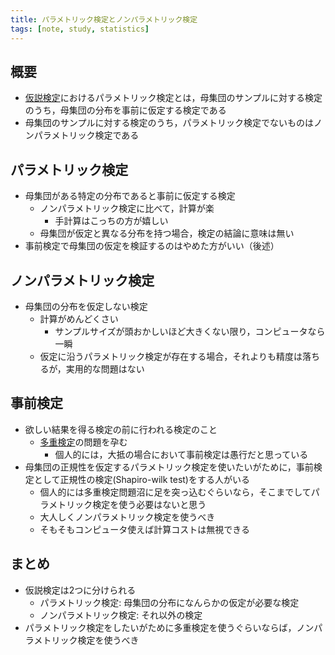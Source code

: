 ```yaml
---
title: パラメトリック検定とノンパラメトリック検定
tags: [note, study, statistics]
---
```


## 概要
- [仮説検定](note/study/statistics/hypothesis-test.md)におけるパラメトリック検定とは，母集団のサンプルに対する検定のうち，母集団の分布を事前に仮定する検定である
- 母集団のサンプルに対する検定のうち，パラメトリック検定でないものはノンパラメトリック検定である

## パラメトリック検定
- 母集団がある特定の分布であると事前に仮定する検定
	- ノンパラメトリック検定に比べて，計算が楽
		- 手計算はこっちの方が嬉しい
	- 母集団が仮定と異なる分布を持つ場合，検定の結論に意味は無い
- 事前検定で母集団の仮定を検証するのはやめた方がいい（後述）

## ノンパラメトリック検定
- 母集団の分布を仮定しない検定
	- 計算がめんどくさい
		- サンプルサイズが頭おかしいほど大きくない限り，コンピュータなら一瞬
	- 仮定に沿うパラメトリック検定が存在する場合，それよりも精度は落ちるが，実用的な問題はない

## 事前検定
- 欲しい結果を得る検定の前に行われる検定のこと
	- [多重検定](note/study/statistics/hypothesis-test-multiplicity.md)の問題を孕む
		- 個人的には，大抵の場合において事前検定は愚行だと思っている
- 母集団の正規性を仮定するパラメトリック検定を使いたいがために，事前検定として正規性の検定(Shapiro-wilk test)をする人がいる
	- 個人的には多重検定問題沼に足を突っ込むぐらいなら，そこまでしてパラメトリック検定を使う必要はないと思う
	- 大人しくノンパラメトリック検定を使うべき
	- そもそもコンピュータ使えば計算コストは無視できる

## まとめ
- 仮説検定は2つに分けられる
	- パラメトリック検定: 母集団の分布になんらかの仮定が必要な検定
	- ノンパラメトリック検定: それ以外の検定
- パラメトリック検定をしたいがために多重検定を使うぐらいならば，ノンパラメトリック検定を使うべき